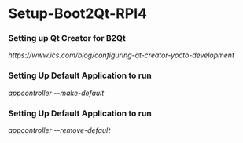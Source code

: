 # Setup-Boot2Qt-RPI4

<h3> Setting up Qt Creator for B2Qt </h3>
<p><i>https://www.ics.com/blog/configuring-qt-creator-yocto-development </i></p>


<h3> Setting Up Default Application to run </h3>
<p><i> appcontroller --make-default <path-to-app> </i></p>
  
<h3> Setting Up Default Application to run </h3>
<p><i> appcontroller --remove-default </i></p>
